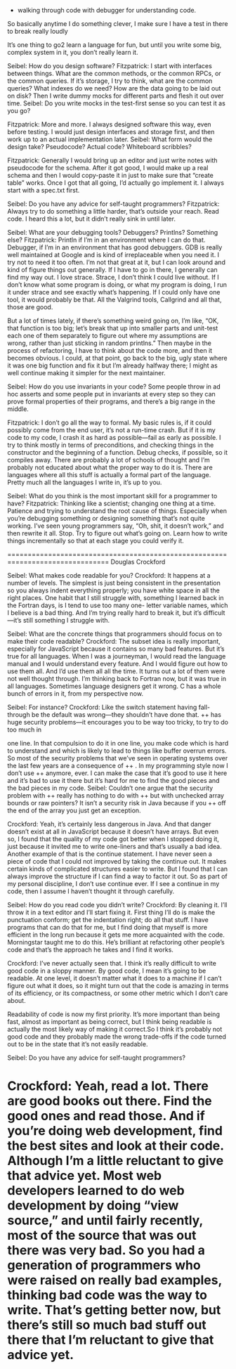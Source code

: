 
* walking through code with debugger for understanding code.

So basically anytime I do
something clever, I make sure I have a test in there to break really loudly

It’s one thing to go2
learn a language for fun, but until you write some big, complex system in it,
you don’t really learn it.

Seibel: How do you design software?
Fitzpatrick: I start with interfaces between things. What are the common
methods, or the common RPCs, or the common queries. If it’s storage, I try
to think, what are the common queries? What indexes do we need? How
are the data going to be laid out on disk? Then I write dummy mocks for
different parts and flesh it out over time.
Seibel: Do you write mocks in the test-first sense so you can test it as you
go?

Fitzpatrick: More and more. I always designed software this way, even
before testing. I would just design interfaces and storage first, and then
work up to an actual implementation later.
Seibel: What form would the design take? Pseudocode? Actual code?
Whiteboard scribbles?

Fitzpatrick: Generally I would bring up an editor and just write notes with
pseudocode for the schema. After it got good, I would make up a real
schema and then I would copy-paste it in just to make sure that “create
table” works. Once I got that all going, I’d actually go implement it. I always
start with a spec.txt first.

Seibel: Do you have any advice for self-taught programmers?
Fitzpatrick: Always try to do something a little harder, that’s outside your
reach. Read code. I heard this a lot, but it didn’t really sink in until later.

Seibel: What are your debugging tools? Debuggers? Printlns? Something
else?
Fitzpatrick: Println if I’m in an environment where I can do that.
Debugger, if I’m in an environment that has good debuggers. GDB is really
well maintained at Google and is kind of irreplaceable when you need it. I
try not to need it too often. I’m not that great at it, but I can look around
and kind of figure things out generally. If I have to go in there, I generally can
find my way out. I love strace. Strace, I don’t think I could live without. If I
don’t know what some program is doing, or what my program is doing, I
run it under strace and see exactly what’s happening. If I could only have
one tool, it would probably be that. All the Valgrind tools, Callgrind and all
that, those are good.

But a lot of times lately, if there’s something weird going on, I’m like, “OK,
that function is too big; let’s break that up into smaller parts and unit-test
each one of them separately to figure out where my assumptions are wrong,
rather than just sticking in random printlns.”
Then maybe in the process of refactoring, I have to think about the code
more, and then it becomes obvious. I could, at that point, go back to the
big, ugly state where it was one big function and fix it but I’m already
halfway there; I might as well continue making it simpler for the next
maintainer.

Seibel: How do you use invariants in your code? Some people throw in ad
hoc asserts and some people put in invariants at every step so they can
prove formal properties of their programs, and there’s a big range in the
middle.

Fitzpatrick: I don’t go all the way to formal. My basic rules is, if it could
possibly come from the end user, it’s not a run-time crash. But if it is my
code to my code, I crash it as hard as possible—fail as early as possible.
I try to think mostly in terms of preconditions, and checking things in the
constructor and the beginning of a function. Debug checks, if possible, so it
compiles away. There are probably a lot of schools of thought and I’m
probably not educated about what the proper way to do it is. There are
languages where all this stuff is actually a formal part of the language. Pretty
much all the languages I write in, it’s up to you.

Seibel: What do you think is the most important skill for a programmer to
have?
Fitzpatrick: Thinking like a scientist; changing one thing at a time. Patience
and trying to understand the root cause of things. Especially when you’re
debugging something or designing something that’s not quite working. I’ve
seen young programmers say, “Oh, shit, it doesn’t work,” and then rewrite
it all. Stop. Try to figure out what’s going on. Learn how to write things
incrementally so that at each stage you could verify it.

===============================================================================
Douglas Crockford

Seibel: What makes code readable for you?
Crockford: It happens at a number of levels. The simplest is just being
consistent in the presentation so you always indent everything properly; you
have white space in all the right places. One habit that I still struggle with,
something I learned back in the Fortran days, is I tend to use too many one-
letter variable names, which I believe is a bad thing. And I’m trying really
hard to break it, but it’s difficult—it’s still something I struggle with.



Seibel: What are the concrete things that programmers should focus on to
make their code readable?
Crockford: The subset idea is really important, especially for JavaScript
because it contains so many bad features. But it’s true for all languages.
When I was a journeyman, I would read the language manual and I would
understand every feature. And I would figure out how to use them all. And
I’d use them all all the time. It turns out a lot of them were not well thought
through.
I’m thinking back to Fortran now, but it was true in all languages. Sometimes
language designers get it wrong. C has a whole bunch of errors in it, from
my perspective now.

Seibel: For instance?
Crockford: Like the switch statement having fall-through be the default
was wrong—they shouldn’t have done that. ++ has huge security
problems—it encourages you to be way too tricky, to try to do too much in

one line. In that compulsion to do it in one line, you make code which is
hard to understand and which is likely to lead to things like buffer overrun
errors. So most of the security problems that we’ve seen in operating
systems over the last few years are a consequence of ++ .
In my programming style now I don’t use ++ anymore, ever. I can make the
case that it’s good to use it here and it’s bad to use it there but it’s hard for
me to find the good pieces and the bad pieces in my code.
Seibel: Couldn’t one argue that the security problem with ++ really has
nothing to do with ++ but with unchecked array bounds or raw pointers? It
isn’t a security risk in Java because if you ++ off the end of the array you just
get an exception.

Crockford: Yeah, it’s certainly less dangerous in Java. And that danger
doesn’t exist at all in JavaScript because it doesn’t have arrays. But even so, I
found that the quality of my code got better when I stopped doing it, just
because it invited me to write one-liners and that’s usually a bad idea.
Another example of that is the continue statement. I have never seen a
piece of code that I could not improved by taking the continue out. It
makes certain kinds of complicated structures easier to write. But I found
that I can always improve the structure if I can find a way to factor it out. So
as part of my personal discipline, I don’t use continue ever. If I see a
continue in my code, then I assume I haven’t thought it through carefully.

Seibel: How do you read code you didn’t write?
Crockford: By cleaning it. I’ll throw it in a text editor and I’ll start fixing it.
First thing I’ll do is make the punctuation conform; get the indentation right;
do all that stuff. I have programs that can do that for me, but I find doing
that myself is more efficient in the long run because it gets me more
acquainted with the code. Morningstar taught me to do this. He’s brilliant at
refactoring other people’s code and that’s the approach he takes and I find it
works.

Crockford: I’ve never actually seen that. I think it’s really difficult to write
good code in a sloppy manner. By good code, I mean it’s going to be
readable. At one level, it doesn’t matter what it does to a machine if I can’t
figure out what it does, so it might turn out that the code is amazing in
terms of its efficiency, or its compactness, or some other metric which I
don’t care about.

Readability of code is now my first priority. It’s more important than being
fast, almost as important as being correct, but I think being readable is
actually the most likely way of making it correct.So I think it’s probably not
good code and they probably made the wrong trade-offs if the code turned
out to be in the state that it’s not easily readable.

Seibel: Do you have any advice for self-taught programmers?

Crockford: Yeah, read a lot. There are good books out there. Find the
good ones and read those. And if you’re doing web development, find the
best sites and look at their code. Although I’m a little reluctant to give that
advice yet. Most web developers learned to do web development by doing
“view source,” and until fairly recently, most of the source that was out
there was very bad. So you had a generation of programmers who were
raised on really bad examples, thinking bad code was the way to write.
That’s getting better now, but there’s still so much bad stuff out there that
I’m reluctant to give that advice yet.
===========================================================================

